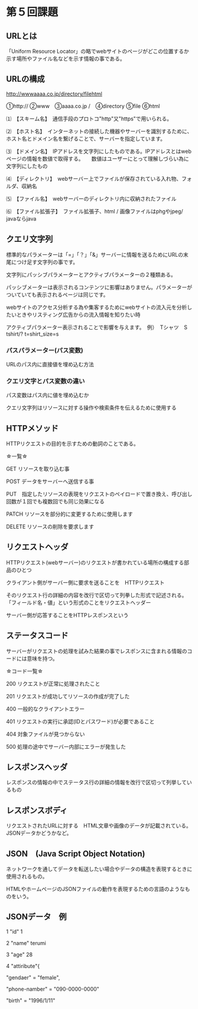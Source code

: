 # 第５回課題

## URLとは
「Uniform Resource Locator」の略でwebサイトのページがどこの位置するか示す場所やファイル名などを示す情報の事である。

## URLの構成
http://wwwaaaa.co.jp/directory/filehtml


①http:// ②www　③aaaa.co.jp /　④directory ⑤file ⑥html

⑴　【スキーム名】　通信手段のプロトコ"http"又"https"で用いられる。

⑵　【ホスト名】　インターネットの接続した機器やサーバーを識別するために、ホスト名とドメイン名を繋げることで、サーバーを指定しています。

⑶　【ドメイン名】　IPアドレスを文字列にしたものである。IPアドレスとはwebページの情報を数値で取得する。　　数値はユーザーにとって理解しづらい為に文字列にしたもの

⑷　【ディレクトリ】　webサーバー上でファイルが保存されている入れ物、フォルダ、収納名

⑸　【ファイル名】　webサーバーのディレクトリ内に収納されたファイル

⑹　【ファイル拡張子】　ファイル拡張子、html / 画像ファイルはphgやjpeg/ javaならjava

## クエリ文字列

標準的なパラメーターは「=」「？」「&」サーバーに情報を送るためにURLの末尾につけ足す文字列の事です。

文字列にパッシブパラメーターとアクティブパラメーターの２種類ある。

パッシブメーターは表示されるコンテンツに影響はありません。パラメーターがついていても表示されるページは同じです。

webサイトのアクセス分析する為や集客するためにwebサイトの流入元を分析したいときやリスティング広告からの流入情報を知りたい時

アクティブパラメーター表示されることで影響を与えます。　例）　Tシャツ　S　tshirt/? t=shirt_size=s

### パスパラメーター(パス変数)

URLのパス内に直接値を埋め込む方法

### クエリ文字とパス変数の違い

パス変数はパス内に値を埋め込むか

クエリ文字列はリソースに対する操作や検索条件を伝えるために使用する

## HTTPメソッド
HTTPリクエストの目的を示すための動詞のことである。

☆一覧☆

GET リソースを取り込む事

POST データをサーバーへ送信する事

PUT　指定したリソースの表現をリクエストのペイロードで置き換え、呼び出し回数が１回でも複数回でも同じ効果になる

PATCH リソースを部分的に変更するために使用します

DELETE リソースの削除を要求します

## リクエストヘッダ

HTTPリクエスト(webサーバー)のリクエストが書かれている場所の構成する部品のひとつ

クライアント側がサーバー側に要求を送ることを　HTTPリクエスト

そのリクエスト行の詳細の内容を改行で区切って列拳した形式で記述される。　「フィールド名・値」という形式のことをリクエストヘッダー

サーバー側が応答することをHTTPレスポンスという

## ステータスコード

サーバーがリクエストの処理を試みた結果の事でレスポンスに含まれる情報のコードには意味を持つ。

☆コード一覧☆

200 リクエストが正常に処理されたこと

201 リクエストが成功してリソースの作成が完了した

400 一般的なクライアントエラー

401 リクエストの実行に承認(IDとパスワード)が必要であること

404 対象ファイルが見つからない

500 処理の途中でサーバー内部にエラーが発生した

## レスポンスヘッダ

レスポンスの情報の中でステータス行の詳細の情報を改行で区切って列挙しているもの

## レスポンスボディ

リクエストされたURLに対する　HTML文章や画像のデータが記載されている。JSONデータかどうかなど。

## JSON　(Java Script Object Notation) 

ネットワークを通してデータを転送したい場合やデータの構造を表現するときに使用されるもの。

HTMLやホームページのJSONファイルの動作を表現するための言語のようなものをいう。

## JSONデータ　例

1 "id" 1

2 "name" terumi

3 "age" 28

4 "attiribute"{

  "gendaer" = "female",

  "phone-namber" = "090-0000-0000"

  "birth" = "1996/1/11"
  










